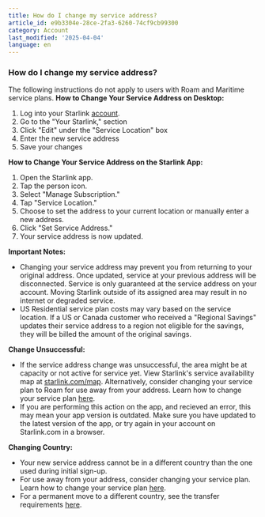 ```yaml
---
title: How do I change my service address?
article_id: e9b3304e-28ce-2fa3-6260-74cf9cb99300
category: Account
last_modified: '2025-04-04'
language: en
---
```


### How do I change my service address?
The following instructions do not apply to users with Roam and Maritime service plans.
**How to Change Your Service Address on Desktop:**
  1. Log into your Starlink [account](https://www.starlink.com/support/article/<https:/www.starlink.com/account/home>).
  2. Go to the "Your Starlink," section
  3. Click "Edit" under the "Service Location" box
  4. Enter the new service address
  5. Save your changes


**How to Change Your Service Address on the Starlink App:**
  1. Open the Starlink app.
  2. Tap the person icon.
  3. Select "Manage Subscription."
  4. Tap "Service Location."
  5. Choose to set the address to your current location or manually enter a new address.
  6. Click "Set Service Address."
  7. Your service address is now updated.


**Important Notes:**
  * Changing your service address may prevent you from returning to your original address. Once updated, service at your previous address will be disconnected. Service is only guaranteed at the service address on your account. Moving Starlink outside of its assigned area may result in no internet or degraded service.
  * US Residential service plan costs may vary based on the service location. If a US or Canada customer who received a "Regional Savings" updates their service address to a region not eligible for the savings, they will be billed the amount of the original savings.


**Change Unsuccessful:**
  * If the service address change was unsuccessful, the area might be at capacity or not active for service yet. View Starlink's service availability map at [starlink.com/map](https://www.starlink.com/support/article/<https:/www.starlink.com/map>). Alternatively, consider changing your service plan to Roam for use away from your address. Learn how to change your service plan [here](https://www.starlink.com/support/article/<https:/support.starlink.com/?topic=903869c7-4eff-bf52-76c8-2af222799734>).
  * If you are performing this action on the app, and recieved an error, this may mean your app version is outdated. Make sure you have updated to the latest version of the app, or try again in your account on Starlink.com in a browser.


**Changing Country:**
  * Your new service address cannot be in a different country than the one used during initial sign-up.
  * For use away from your address, consider changing your service plan. Learn how to change your service plan [here](https://www.starlink.com/support/article/<https:/support.starlink.com/?topic=903869c7-4eff-bf52-76c8-2af222799734>).
  * For a permanent move to a different country, see the transfer requirements [here](https://www.starlink.com/support/article/<https:/support.starlink.com/?topic=f3cad923-ed28-f957-365c-787f8fe2e4a2>).